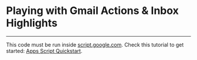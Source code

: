 # Playing with Gmail Actions & Inbox Highlights
---

This code must be run inside [script.google.com](https://script.google.com/). Check this tutorial to get started: [Apps Script Quickstart](https://developers.google.com/gmail/markup/apps-script-tutorial).

